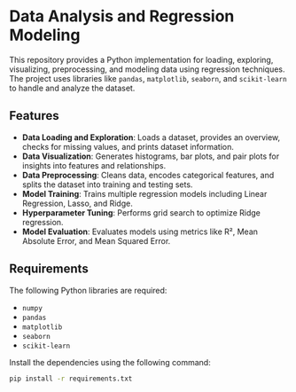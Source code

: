 # Data Analysis and Regression Modeling

This repository provides a Python implementation for loading, exploring, visualizing, preprocessing, and modeling data using regression techniques. The project uses libraries like `pandas`, `matplotlib`, `seaborn`, and `scikit-learn` to handle and analyze the dataset.

## Features

- **Data Loading and Exploration**: Loads a dataset, provides an overview, checks for missing values, and prints dataset information.
- **Data Visualization**: Generates histograms, bar plots, and pair plots for insights into features and relationships.
- **Data Preprocessing**: Cleans data, encodes categorical features, and splits the dataset into training and testing sets.
- **Model Training**: Trains multiple regression models including Linear Regression, Lasso, and Ridge.
- **Hyperparameter Tuning**: Performs grid search to optimize Ridge regression.
- **Model Evaluation**: Evaluates models using metrics like R², Mean Absolute Error, and Mean Squared Error.

## Requirements

The following Python libraries are required:

- `numpy`
- `pandas`
- `matplotlib`
- `seaborn`
- `scikit-learn`

Install the dependencies using the following command:

```bash
pip install -r requirements.txt

